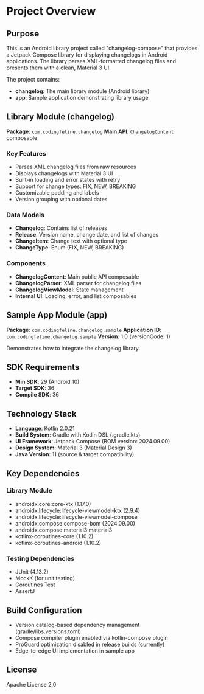 # Project Overview

## Purpose
This is an Android library project called "changelog-compose" that provides a Jetpack Compose library for displaying changelogs in Android applications. The library parses XML-formatted changelog files and presents them with a clean, Material 3 UI.

The project contains:
- **changelog**: The main library module (Android library)
- **app**: Sample application demonstrating library usage

## Library Module (changelog)

**Package**: `com.codingfeline.changelog`
**Main API**: `ChangelogContent` composable

### Key Features
- Parses XML changelog files from raw resources
- Displays changelogs with Material 3 UI
- Built-in loading and error states with retry
- Support for change types: FIX, NEW, BREAKING
- Customizable padding and labels
- Version grouping with optional dates

### Data Models
- **Changelog**: Contains list of releases
- **Release**: Version name, change date, and list of changes
- **ChangeItem**: Change text with optional type
- **ChangeType**: Enum (FIX, NEW, BREAKING)

### Components
- **ChangelogContent**: Main public API composable
- **ChangelogParser**: XML parser for changelog files
- **ChangelogViewModel**: State management
- **Internal UI**: Loading, error, and list composables

## Sample App Module (app)

**Package**: `com.codingfeline.changelog.sample`
**Application ID**: `com.codingfeline.changelog.sample`
**Version**: 1.0 (versionCode: 1)

Demonstrates how to integrate the changelog library.

## SDK Requirements
- **Min SDK**: 29 (Android 10)
- **Target SDK**: 36
- **Compile SDK**: 36

## Technology Stack
- **Language**: Kotlin 2.0.21
- **Build System**: Gradle with Kotlin DSL (.gradle.kts)
- **UI Framework**: Jetpack Compose (BOM version: 2024.09.00)
- **Design System**: Material 3 (Material Design 3)
- **Java Version**: 11 (source & target compatibility)

## Key Dependencies

### Library Module
- androidx.core:core-ktx (1.17.0)
- androidx.lifecycle:lifecycle-viewmodel-ktx (2.9.4)
- androidx.lifecycle:lifecycle-viewmodel-compose
- androidx.compose:compose-bom (2024.09.00)
- androidx.compose.material3:material3
- kotlinx-coroutines-core (1.10.2)
- kotlinx-coroutines-android (1.10.2)

### Testing Dependencies
- JUnit (4.13.2)
- MockK (for unit testing)
- Coroutines Test
- AssertJ

## Build Configuration
- Version catalog-based dependency management (gradle/libs.versions.toml)
- Compose compiler plugin enabled via kotlin-compose plugin
- ProGuard optimization disabled in release builds (currently)
- Edge-to-edge UI implementation in sample app

## License
Apache License 2.0

